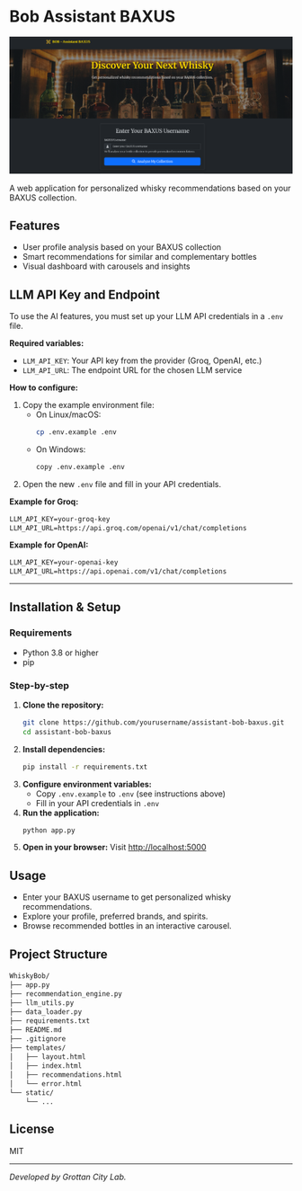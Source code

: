 # Bob Assistant BAXUS

<p align="center">
  <img src="home-bob.png" alt="Print da Home" width="600"/>
</p>

A web application for personalized whisky recommendations based on your BAXUS collection.

## Features
- User profile analysis based on your BAXUS collection
- Smart recommendations for similar and complementary bottles
- Visual dashboard with carousels and insights

## LLM API Key and Endpoint

To use the AI features, you must set up your LLM API credentials in a `.env` file.

**Required variables:**
- `LLM_API_KEY`: Your API key from the provider (Groq, OpenAI, etc.)
- `LLM_API_URL`: The endpoint URL for the chosen LLM service

**How to configure:**
1. Copy the example environment file:
   - On Linux/macOS:
     ```sh
     cp .env.example .env
     ```
   - On Windows:
     ```sh
     copy .env.example .env
     ```
2. Open the new `.env` file and fill in your API credentials.

**Example for Groq:**
```env
LLM_API_KEY=your-groq-key
LLM_API_URL=https://api.groq.com/openai/v1/chat/completions
```

**Example for OpenAI:**
```env
LLM_API_KEY=your-openai-key
LLM_API_URL=https://api.openai.com/v1/chat/completions
```

---

## Installation & Setup

### Requirements
- Python 3.8 or higher
- pip

### Step-by-step
1. **Clone the repository:**
   ```sh
   git clone https://github.com/yourusername/assistant-bob-baxus.git
   cd assistant-bob-baxus
   ```
2. **Install dependencies:**
   ```sh
   pip install -r requirements.txt
   ```
3. **Configure environment variables:**
   - Copy `.env.example` to `.env` (see instructions above)
   - Fill in your API credentials in `.env`
4. **Run the application:**
   ```sh
   python app.py
   ```
5. **Open in your browser:**
   Visit [http://localhost:5000](http://localhost:5000)

## Usage
- Enter your BAXUS username to get personalized whisky recommendations.
- Explore your profile, preferred brands, and spirits.
- Browse recommended bottles in an interactive carousel.

## Project Structure
```
WhiskyBob/
├── app.py
├── recommendation_engine.py
├── llm_utils.py
├── data_loader.py
├── requirements.txt
├── README.md
├── .gitignore
├── templates/
│   ├── layout.html
│   ├── index.html
│   ├── recommendations.html
│   └── error.html
└── static/
    └── ...
```

## License
MIT

---
*Developed by Grottan City Lab.*
